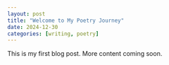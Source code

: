 ```yaml
---
layout: post
title: "Welcome to My Poetry Journey"
date: 2024-12-30
categories: [writing, poetry]
---
```

This is my first blog post. More content coming soon.
